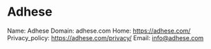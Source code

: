 
# Adhese

Name: Adhese
Domain: adhese.com
Home: https://adhese.com/
Privacy_policy: https://adhese.com/privacy/
Email: info@adhese.com
